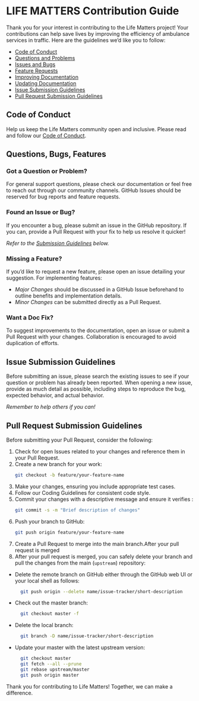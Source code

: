 # LIFE MATTERS Contribution Guide
Thank you for your interest in contributing to the Life Matters project! Your contributions can help save lives by improving the efficiency of ambulance services in traffic. Here are the guidelines we’d like you to follow:

* [Code of Conduct](contribute.coc)
* [Questions and Problems](contribute.question)
* [Issues and Bugs](contribute.issue)
* [Feature Requests](contribute.feature)
* [Improving Documentation](contribute.docs)
* [Updating Documentation](contribute.updating)
* [Issue Submission Guidelines](contribute.submit)
* [Pull Request Submission Guidelines](contribute.submit-pr)

## <a name="coc"></a> Code of Conduct

Help us keep the Life Matters community open and inclusive. Please read and follow our [Code of Conduct](#).

## <a name="requests"></a> Questions, Bugs, Features

### <a name="question"></a> Got a Question or Problem?

For general support questions, please check our documentation or feel free to reach out through our community channels. GitHub Issues should be reserved for bug reports and feature requests.

### <a name="issue"></a> Found an Issue or Bug?

If you encounter a bug, please submit an issue in the GitHub repository. If you can, provide a Pull Request with your fix to help us resolve it quicker!

*Refer to the [Submission Guidelines](#submit) below.*

### <a name="feature"></a> Missing a Feature?

If you’d like to request a new feature, please open an issue detailing your suggestion. For implementing features:

* *Major Changes* should be discussed in a GitHub Issue beforehand to outline benefits and implementation details.
* *Minor Changes* can be submitted directly as a Pull Request.

### <a name="docs"></a> Want a Doc Fix?

To suggest improvements to the documentation, open an issue or submit a Pull Request with your changes. Collaboration is encouraged to avoid duplication of efforts.

## <a name="submit"></a> Issue Submission Guidelines

Before submitting an issue, please search the existing issues to see if your question or problem has already been reported. When opening a new issue, provide as much detail as possible, including steps to reproduce the bug, expected behavior, and actual behavior.

*Remember to help others if you can!*

## <a name="submit-pr"></a> Pull Request Submission Guidelines

Before submitting your Pull Request, consider the following:

1. Check for open Issues related to your changes and reference them in your Pull Request.
2. Create a new branch for your work:
   ```bash
   git checkout -b feature/your-feature-name
3. Make your changes, ensuring you include appropriate test cases.
4. Follow our Coding Guidelines for consistent code style.
5. Commit your changes with a descriptive message and ensure it verifies :
   ```bash
   git commit -s -m "Brief description of changes"
6. Push your branch to GitHub:
   ```bash
   git push origin feature/your-feature-name
7. Create a Pull Request to merge into the main branch.After your pull request is merged
8. After your pull request is merged, you can safely delete your branch and pull the changes from the main (`upstream`) repository:
* Delete the remote branch on GitHub either through the GitHub web UI or your local shell as follows:

  ```bash
    git push origin --delete name/issue-tracker/short-description
  
* Check out the master branch:

  ```bash
    git checkout master -f

* Delete the local branch:

  ```bash
    git branch -D name/issue-tracker/short-description

* Update your master with the latest upstream version:

  ```bash
    git checkout master
    git fetch --all --prune
    git rebase upstream/master
    git push origin master

Thank you for contributing to Life Matters! Together, we can make a difference.

[contribute.coc]: CONTRIBUTING.md#coc
[contribute.requests]: CONTRIBUTING.md#requests
[contribute.question]: CONTRIBUTING.md#question
[contribute.issue]: CONTRIBUTING.md#issue
[contribute.feature]: CONTRIBUTING.md#feature
[contribute.docs]: CONTRIBUTING.md#docs
[contribute.updating]: CONTRIBUTING.md#updating
[contribute.submit]: CONTRIBUTING.md#submit
[contribute.submitpr]: CONTRIBUTING.md#submit-pr
[dcohow]: https://github.com/probot/dco#how-it-works
